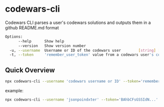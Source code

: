 # codewars-cli

Codewars CLI parses a user's codewars solutions and outputs them in a github README.md format

```bash
Options:
      --help      Show help                                            [boolean]
      --version   Show version number                                  [boolean]
  -u, --username  Username or ID of the codewars user        [string] [required]
  -t, --token     'remember_user_token' value from a codewars user's cookie

```

## Quick Overview
```bash
npx codewars-cli --username 'codewars username or ID' --token='remember_user_token from codewars cookie'
```
example:
```bash
npx codewars-cli --username 'jsonpoindxter' --token='BAhbCFsGSSIdN...'
```
